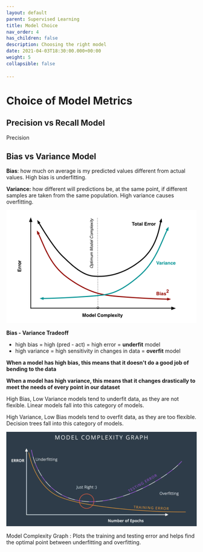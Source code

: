 ```yaml
---
layout: default
parent: Supervised Learning
title: Model Choice
nav_order: 4
has_children: false
description: Choosing the right model
date: 2021-04-03T18:30:00.000+00:00
weight: 5
collapsible: false

---
```

# Choice of Model Metrics

## Precision vs Recall Model

Precision

## Bias vs Variance Model

**Bias**: how much on average is my predicted values different from actual values. High bias is underfitting.

**Variance:** how different will predictions be, at the same point, if different samples are taken from the same population. High variance causes overfitting.

![bias-variance.png](https://github.com/do2blehelix/the-ml-handbook/blob/master/static/images/evaluation/bias-variance.png?raw=true)

**Bias - Variance Tradeoff**

* high bias = high (pred - act) = high error = **underfit** model
* high variance = high sensitivity in changes in data = **overfit** model

**When a model has high bias, this means that it doesn't do a good job of bending to the data**

**When a model has high variance, this means that it changes drastically to meet the needs of every point in our dataset**

High Bias, Low Variance models tend to underfit data, as they are not flexible. Linear models fall into this category of models.

High Variance, Low Bias models tend to overfit data, as they are too flexible. Decision trees fall into this category of models.

![overfitting-training.png](https://github.com/do2blehelix/the-ml-handbook/blob/master/static/images/evaluation/overfitting-training.png?raw=true)

Model Complexity Graph : Plots the training and testing error and helps find the optimal point between underfitting and overfitting.